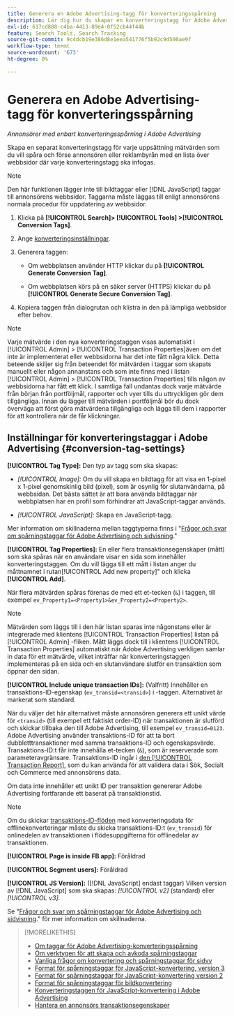 ```yaml
---
title: Generera en Adobe Advertising-tagg för konverteringsspårning
description: Lär dig hur du skapar en konverteringstagg för Adobe Advertising för att spåra konverteringshändelser.
exl-id: 617cd808-c4ba-4413-89e4-0f52cb44f44b
feature: Search Tools, Search Tracking
source-git-commit: 9c4dcb19e386d8e1eea541776f5b92c9d500ae9f
workflow-type: tm+mt
source-wordcount: '673'
ht-degree: 0%

---
```


# Generera en Adobe Advertising-tagg för konverteringsspårning

*Annonsörer med enbart konverteringsspårning i Adobe Advertising*

Skapa en separat konverteringstagg för varje uppsättning mätvärden som du vill spåra och förse annonsören eller reklambyrån med en lista över webbsidor där varje konverteringstagg ska infogas.

>[!NOTE]
>
>Den här funktionen lägger inte till bildtaggar eller [!DNL JavaScript] taggar till annonsörens webbsidor. Taggarna måste läggas till enligt annonsörens normala procedur för uppdatering av webbsidor.

1. Klicka på **[!UICONTROL Search]> [!UICONTROL Tools] >[!UICONTROL Conversion Tags]**.

1. Ange [konverteringsinställningar](#conversion-tag-settings).

1. Generera taggen:

   * Om webbplatsen använder HTTP klickar du på **[!UICONTROL Generate Conversion Tag]**.

   * Om webbplatsen körs på en säker server (HTTPS) klickar du på **[!UICONTROL Generate Secure Conversion Tag]**.

1. Kopiera taggen från dialogrutan och klistra in den på lämpliga webbsidor efter behov.

>[!NOTE]
>
>Varje mätvärde i den nya konverteringstaggen visas automatiskt i [!UICONTROL Admin] > [!UICONTROL Transaction Properties]även om det inte är implementerat eller webbsidorna har det inte fått några klick. Detta beteende skiljer sig från beteendet för mätvärden i taggar som skapats manuellt eller någon annanstans och som inte finns med i listan [!UICONTROL Admin] > [!UICONTROL Transaction Properties] tills någon av webbsidorna har fått ett klick. I samtliga fall undantas dock varje mätvärde från början från portföljmål, rapporter och vyer tills du uttryckligen gör dem tillgängliga. Innan du lägger till mätvärden i portföljmål bör du dock överväga att först göra mätvärdena tillgängliga och lägga till dem i rapporter för att kontrollera när de får klickningar.

## Inställningar för konverteringstaggar i Adobe Advertising {#conversion-tag-settings}

**[!UICONTROL Tag Type]:** Den typ av tagg som ska skapas:

* *[!UICONTROL Image]:* Om du vill skapa en bildtagg för att visa en 1-pixel x 1-pixel genomskinlig bild (pixel), som är osynlig för slutanvändarna, på webbsidan. Det bästa sättet är att bara använda bildtaggar när webbplatsen har en profil som förhindrar att JavaScript-taggar används.

* *[!UICONTROL JavaScript]:* Skapa en JavaScript-tagg.

Mer information om skillnaderna mellan taggtyperna finns i &quot;[Frågor och svar om spårningstaggar för Adobe Advertising och sidvisning](/help/search-social-commerce/tracking/faqs-conversion-page-view-tracking-tags.md).&quot;

**[!UICONTROL Tag Properties]:** En eller flera transaktionsegenskaper (mått) som ska spåras när en användare visar en sida som innehåller konverteringstaggen. Om du vill lägga till ett mått i listan anger du måttnamnet i rutan[!UICONTROL Add new property]&quot; och klicka **[!UICONTROL Add]**.

När flera mätvärden spåras förenas de med ett et-tecken (`&`) i taggen, till exempel `ev_Property1=<Property1>&ev_Property2=<Property2>`.

>[!NOTE]
>
>Mätvärden som läggs till i den här listan sparas inte någonstans eller är integrerade med klientens [!UICONTROL Transaction Properties] listan på [!UICONTROL Admin] -fliken. Mått läggs dock till i klientens [!UICONTROL Transaction Properties] automatiskt när Adobe Advertising verkligen samlar in data för ett mätvärde, vilket inträffar när konverteringstaggen implementeras på en sida och en slutanvändare slutför en transaktion som öppnar den sidan.

**[!UICONTROL Include unique transaction IDs]:** (Valfritt) Innehåller en transaktions-ID-egenskap (`ev_transid=<transid>`) i -taggen. Alternativet är markerat som standard.

När du väljer det här alternativet måste annonsören generera ett unikt värde för `<transid>` (till exempel ett faktiskt order-ID) när transaktionen är slutförd och skickar tillbaka den till Adobe Advertising, till exempel `ev_transid=0123`. Adobe Advertising använder transaktions-ID för att ta bort dubbletttransaktioner med samma transaktions-ID och egenskapsvärde. Transaktions-ID:t får inte innehålla et-tecken (`&`), som är reserverade som parameteravgränsare. Transaktions-ID ingår i [den [!UICONTROL Transaction Report]](/help/search-social-commerce/reports/management/basic-advanced/transaction-report.md), som du kan använda för att validera data i Sök, Socialt och Commerce med annonsörens data.

Om data inte innehåller ett unikt ID per transaktion genererar Adobe Advertising fortfarande ett baserat på transaktionstid.

>[!NOTE]
>
>Om du skickar [transaktions-ID-flöden](/help/search-social-commerce/tracking/feed-transaction-id.md) med konverteringsdata för offlinekonverteringar måste du skicka transaktions-ID:t (`ev_transid`) för onlinedelen av transaktionen i flödesuppgifterna för offlinedelar av transaktionen.

**[!UICONTROL Page is inside FB app]:** Föråldrad

**[!UICONTROL Segment users]:** Föråldrad

**[!UICONTROL JS Version]:** ([!DNL JavaScript] endast taggar) Vilken version av [!DNL JavaScript] som ska skapas: *[!UICONTROL v2]* (standard) eller *[!UICONTROL v3]*.

Se &quot;[Frågor och svar om spårningstaggar för Adobe Advertising och sidvisning](/help/search-social-commerce/tracking/faqs-conversion-page-view-tracking-tags.md).&quot; för mer information om skillnaderna.

>[!MORELIKETHIS]
>
>* [Om taggar för Adobe Advertising-konverteringsspårning](/help/search-social-commerce/tracking/conversion-tracking-advertising.md)
>* [Om verktygen för att skapa och avkoda spårningstaggar](tracking-tools-about.md)
>* [Vanliga frågor om konvertering och spårningstaggar för sidvy](/help/search-social-commerce/tracking/faqs-conversion-page-view-tracking-tags.md)
>* [Format för spårningstaggar för JavaScript-konvertering, version 3](/help/search-social-commerce/tracking/format-conversion-tag-jsv3.md)
>* [Format för spårningstaggar för JavaScript-konvertering version 2](/help/search-social-commerce/tracking/format-conversion-tag-jsv2.md)
>* [Format för spårningstaggar för bildkonvertering](/help/search-social-commerce/tracking/format-conversion-tag-image.md)
>* [Konverteringstaggen för JavaScript-konvertering i Adobe Advertising](/help/search-social-commerce/tracking/itp-conversion-mapping-tag.md)
>* [Hantera en annonsörs transaktionsegenskaper](/help/search-social-commerce/admin/transaction-properties/transaction-property-about.md)
